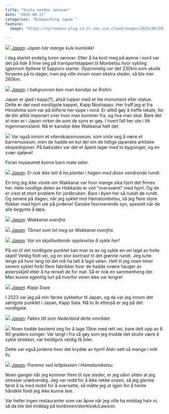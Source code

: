 ```yaml
---
title: "Snuta vendes sørover"
date: "2025-08-21"
categories: "Bikepacking Japan "
feature:
  image: "https://kyrremann-plog.s3.nl-ams.scw.cloud/images/2025/08/20250821_092521.jpg"

---
```



![](https://kyrremann-plog.s3.nl-ams.scw.cloud/images/2025/08/20250821_092521.jpg)
*[Japan](https://www.google.com/maps/place/45.44961599972222,141.64492799972223): Japan har mange kule kumlokk!*

I dag startet endelig turen sørover. Etter å ha kost meg på øyene i nord var det på tide å hive seg på transportetappen til Monbetsu hvor sykling igjennom fjellene til Sapporo starter. Opprinnelig var det 230km som skulle forseres på to dager, men jeg ville innom noen ekstra steder, så ble mer 260km.


![](https://kyrremann-plog.s3.nl-ams.scw.cloud/images/2025/08/20250821_094317.jpg)
*[Japan](https://www.google.com/maps/place/45.4486976,141.64346879972223): I bakgrunnen kan man kanskje se Rishiri.*

Japan er glad i kapp(?), altså tupper med et lite monument eller statue. Dette er det nest nordligste kappet, Kapp Noshappu. Her traff jeg ei fra Hiroshima som var på bilferie her oppe i nord. Er alltid gøy å treffe lokale, for de blir alltid imponert over hvor man kommer fra, og hva man skal. Bare det at man er i Japan virker de som de syns er gøy. I hvert fall her ute i litt ingenmannsland. Nå er kanskje ikke Wakkanai helt det. 


![](https://kyrremann-plog.s3.nl-ams.scw.cloud/images/2025/08/20250821_100210.jpg)
Var også innom et vitenskapsmuseum, som viste seg å være et barnemuseum, men de hadde en kul del om de tidlige japanske arktiske ekspedisjoner. På baksiden var det et åpent lager med to bygninger, og en svær sjøløve!

Foran museumet kunne barn mate seler.


![](https://kyrremann-plog.s3.nl-ams.scw.cloud/images/2025/08/20250821_105851.jpg)
*[Japan](https://www.google.com/maps/place/45.44235199972222,141.6535296): Er nok ikke lett å ha planter i hagen med disse vandrende rundt.*

En ting jeg ikke visste om Wakkanai var hvor mange sika hjort det finnes her. Hele nordlige delen av Hokkaido er vist "oversvømt" med hjort. Og de er visst et stort problem for jordbruken. Bare i byen her så ruslet de rundt. Og senere på dagen, når jeg syklet mot Hamatombetsu, så jeg flere store flokker med hjort ute på jordene! Ganske fascinerende syn, spesielt når de alle begynte å løpe.


![](https://kyrremann-plog.s3.nl-ams.scw.cloud/images/2025/08/20250821_114142.jpg)
*[Japan](https://www.google.com/maps/place/45.4168639,141.6637824): Wakkanai ovenfra.*


![](https://kyrremann-plog.s3.nl-ams.scw.cloud/images/2025/08/20250821_115448.jpg)
*[Japan](https://www.google.com/maps/place/45.417115599999995,141.66449259972222): Tårnet som lot meg se Wakkanai ovenfra.*


![](https://kyrremann-plog.s3.nl-ams.scw.cloud/images/2025/08/20250821_152657.jpg)
*[Japan](https://www.google.com/maps/place/45.490931199722226,141.89663999972225): Var en skjellsettende opplevelse å sykle her!*

På vei til det nordligste punktet kan man ta av og sykle en vei lagd av hvite skjell! Veldig flott vei, og en stor kontrast til det grønne rundt. Jeg lurte lenge på hvor lang tid det må ha tatt å lagd veien. Helt til jeg noen timer senere syklet forbi flere fabrikker hvor de hadde svære hauger av østersskjell etter å ha renset de for mat. Så er nok en sammenheng der. Man kunne egentlig lurt på hvorfor veien ikke var lengre!


![](https://kyrremann-plog.s3.nl-ams.scw.cloud/images/2025/08/20250821_160800.jpg)
*[Japan](https://www.google.com/maps/place/45.52286399972222,141.93661439972223): Kapp Soya*

I 2023 var jeg på min første sykkeltur til Japan, og da var jeg innom det sørligste punktet i Japan, Kapp Sata. Nå to år etterpå er jeg på det nordligste.


![](https://kyrremann-plog.s3.nl-ams.scw.cloud/images/2025/08/20250821_175415.jpg)
*[Japan](https://www.google.com/maps/place/45.331015299722225,142.17653009999998): Føltes litt som Nederland dette området.*


![](https://kyrremann-plog.s3.nl-ams.scw.cloud/images/2025/08/20250821_181401.jpg)
Noen hadde bestemt seg for å lage 15km med rett vei, bare delt opp av 6 90 graders svinger. Var langt i fra så gøy som jeg trodde det skulle være å sykle strekket, var heldigvis veldig få biler.

Dette var også jordene hvor det krydde av hjort! Aldri sett så mange i mitt liv.


![](https://kyrremann-plog.s3.nl-ams.scw.cloud/images/2025/08/20250821_191424.jpg)
*[Japan](https://www.google.com/maps/place/45.1244672,142.3475584): Fremme ved teltplassen i Hamatombetsu.*

Noen ganger når jeg kommer frem til nye steder, er jeg sånn sliten at jeg stresser unødvendig. Jeg var redd for å ikke rekke onsen, så jeg glemte først å ta med mobil for å oversette, så måtte jeg ut igjen for å hente håndkle fordi jeg ikke kunne leie.

Var heller ingen restauranter som var åpne når jeg ville ha middag halv ni, så da ble det middag på konbinien/storkiosk/Lawson.